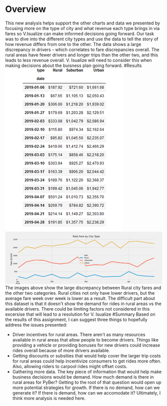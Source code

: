 # Overview
This new analysis helps support the other charts and data we presented by focusing more on the type of city and what revenue each type brings in via fares so V.Isualize can make informed decisions going forward. Our task was to dive into the different city types and use the data to tell the story of how revenue differs from one to the other. The data shows a large discrepancy in drivers - which correlates to fare discrepancies overall. The rural areas have fewer drivers and longer trips than the other two, and this leads to less revenue overall. V. Isualize will need to consider this when making decisions about the buisness plan going forward. 
#Results
![Summary Image](https://github.com/dylanvowell/PyBer_Analysis/blob/main/Resources/Screenshot%202022-01-26%20134432.png?raw=true)
![Line Graph](https://github.com/dylanvowell/PyBer_Analysis/blob/main/Analysis/Pyber_fare_summary.png?raw=true)
The images above show the large discrepancy between Rural city fares and the other two categories. Rural cities not only have lower drivers, but the average fare week over week is lower as a result. The difficult part about this dataset is that it doesn't show the demand for rides in rural areas vs the available drivers. There could be limiting factors not considered in this excersise that will lead to a resolution for V. Isualize
#Summary
Based on the results of this assignment, I can suggest three things to hopefully address the issues presented: 
- Driver incentives for rural areas. There aren't as many resources available in rural areas that allow people to become drivers. Things like providing a vehicle or providing bonuses for new drivers could increase rides overall because of more drivers available.
- Getting discounts or subsities that would help cover the larger trip costs for rural areas could help incentivize consumers to get rides more often. Also, allowing riders to carpool rides might offset costs. 
- Gathering more data. The key piece of information that would help make business decisions would be demand. How much demand is there in rural areas for PyBer? Getting to the root of that question would open up more potential strategies for growth. If there is no demand, how can we generate it? If there is demand, how can we accomodate it? Ultimately, I think more analysis is needed here. 
